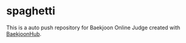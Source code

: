 # spaghetti
This is a auto push repository for Baekjoon Online Judge created with [BaekjoonHub](https://github.com/BaekjoonHub/BaekjoonHub).
